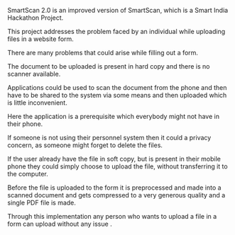 SmartScan 2.0 is an improved version of SmartScan, which is a Smart India Hackathon Project.


This project addresses the problem faced by an individual while uploading files in a website form.


There are many problems that could arise while filling out a form.


The document to be uploaded is present in hard copy and there is no scanner available.


Applications could be used to scan the document from the phone and then have to be shared to the system via some means and then uploaded which is little inconvenient.


Here the application is a prerequisite which everybody might not have in their phone.


If someone is not using their personnel system then it could a privacy concern, as someone might forget to delete the files.


If the user already have the file in soft copy, but is present in their mobile phone they could simply choose to upload the file, without transferring it to the computer.


Before the file is uploaded to the form it is preprocessed and made into a scanned document and gets compressed to a very generous quality and a single PDF file is made.


Through this implementation any person who wants to upload a file in a form can upload without any issue .

